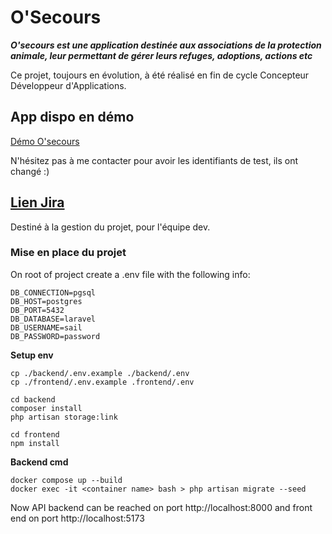 #  O'Secours 

**_O'secours est une application destinée aux associations de la protection animale, leur permettant de gérer leurs refuges, adoptions, actions etc_**

Ce projet, toujours en évolution, à été réalisé en fin de cycle Concepteur Développeur d'Applications.

                                        
## App dispo en démo
[Démo O'secours](https://www.osecours-asso.fr/login)

N'hésitez pas à me contacter pour avoir les identifiants de test, ils ont changé :)



## [Lien Jira](https://gaelleb.atlassian.net/jira/software/projects/OSV1/boards/1)

Destiné à la gestion du projet, pour l'équipe dev.


### Mise en place du projet

On root of project create a .env file with the following info: 
```
DB_CONNECTION=pgsql
DB_HOST=postgres
DB_PORT=5432
DB_DATABASE=laravel
DB_USERNAME=sail
DB_PASSWORD=password
```


**Setup env**
```
cp ./backend/.env.example ./backend/.env
cp ./frontend/.env.example .frontend/.env

cd backend
composer install
php artisan storage:link

cd frontend
npm install
```


**Backend cmd**

```
docker compose up --build
docker exec -it <container name> bash > php artisan migrate --seed

```



  

Now API backend can be reached on port http://localhost:8000 and front end on port http://localhost:5173
